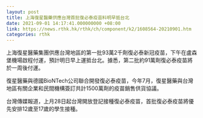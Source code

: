 ```yaml
---
layout: post
title: 上海復星醫藥供應台灣首批復必泰疫苗料明早抵台北
date: 2021-09-01 14:17:41.000000000 +08:00
link: https://news.rthk.hk/rthk/ch/component/k2/1608564-20210901.htm
categories: rthk
---
```


上海復星醫藥集團供應台灣地區的第一批93萬2千劑復必泰新冠疫苗，下午在盧森堡機場啟程付運，預計明日早上運抵台北。據悉，第二批約91萬劑復必泰疫苗將於一周後付運。

復星醫藥與德國BioNTech公司聯合開發復必泰疫苗，今年7月，復星醫藥與台灣地區有關企業和民間機構簽訂共計1500萬劑的疫苗銷售供貨協議。

台灣傳媒報道，上月28日起台灣開放登記接種復必泰疫苗，首批復必泰疫苗將優先安排12歲至17歲的學生接種。
